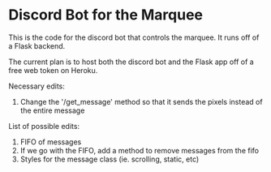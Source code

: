 # Discord Bot for the Marquee

This is the code for the discord bot that controls the marquee. It runs off of a Flask backend.

The current plan is to host both the discord bot and the Flask app off of a free web token on Heroku.

Necessary edits:
1. Change the '/get_message' method so that it sends the pixels instead of the entire message

List of possible edits:
1. FIFO of messages
2. If we go with the FIFO, add a method to remove messages from the fifo
3. Styles for the message class (ie. scrolling, static, etc)
